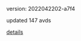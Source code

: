 version: 2022042202-a7f4

updated 147 avds

[details](https://github.com/0x74f917491bfa7ebfa379/ali_avd_db/blob/master/change_log/2022/04/22/02/a7f4.txt)